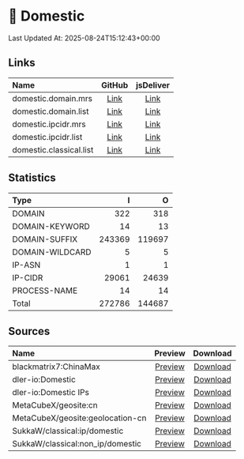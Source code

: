 # 📍 Domestic

Last Updated At: 2025-08-24T15:12:43+00:00

## Links

| Name                    |                                              GitHub                                              |                                         jsDeliver                                          |
| :---------------------- | :----------------------------------------------------------------------------------------------: | :----------------------------------------------------------------------------------------: |
| domestic.domain.mrs     |   [Link](https://raw.githubusercontent.com/liblaf/route-rules/dist/mihomo/domestic.domain.mrs)   |   [Link](https://cdn.jsdelivr.net/gh/liblaf/route-rules@dist/mihomo/domestic.domain.mrs)   |
| domestic.domain.list    |  [Link](https://raw.githubusercontent.com/liblaf/route-rules/dist/mihomo/domestic.domain.list)   |  [Link](https://cdn.jsdelivr.net/gh/liblaf/route-rules@dist/mihomo/domestic.domain.list)   |
| domestic.ipcidr.mrs     |   [Link](https://raw.githubusercontent.com/liblaf/route-rules/dist/mihomo/domestic.ipcidr.mrs)   |   [Link](https://cdn.jsdelivr.net/gh/liblaf/route-rules@dist/mihomo/domestic.ipcidr.mrs)   |
| domestic.ipcidr.list    |  [Link](https://raw.githubusercontent.com/liblaf/route-rules/dist/mihomo/domestic.ipcidr.list)   |  [Link](https://cdn.jsdelivr.net/gh/liblaf/route-rules@dist/mihomo/domestic.ipcidr.list)   |
| domestic.classical.list | [Link](https://raw.githubusercontent.com/liblaf/route-rules/dist/mihomo/domestic.classical.list) | [Link](https://cdn.jsdelivr.net/gh/liblaf/route-rules@dist/mihomo/domestic.classical.list) |

## Statistics

| Type            |      I |      O |
| :-------------- | -----: | -----: |
| DOMAIN          |    322 |    318 |
| DOMAIN-KEYWORD  |     14 |     13 |
| DOMAIN-SUFFIX   | 243369 | 119697 |
| DOMAIN-WILDCARD |      5 |      5 |
| IP-ASN          |      1 |      1 |
| IP-CIDR         |  29061 |  24639 |
| PROCESS-NAME    |     14 |     14 |
| Total           | 272786 | 144687 |

## Sources

| Name                             |                                             Preview                                              |                                                      Download                                                       |
| :------------------------------- | :----------------------------------------------------------------------------------------------: | :-----------------------------------------------------------------------------------------------------------------: |
| blackmatrix7:ChinaMax            |    [Preview](https://github.com/blackmatrix7/ios_rule_script/tree/master/rule/Clash/ChinaMax)    | [Download](https://raw.githubusercontent.com/blackmatrix7/ios_rule_script/master/rule/Clash/ChinaMax/ChinaMax.list) |
| dler-io:Domestic                 |        [Preview](https://github.com/dler-io/Rules/blob/main/Clash/Provider/Domestic.yaml)        |            [Download](https://raw.githubusercontent.com/dler-io/Rules/main/Clash/Provider/Domestic.yaml)            |
| dler-io:Domestic IPs             |     [Preview](https://github.com/dler-io/Rules/blob/main/Clash/Provider/Domestic%20IPs.yaml)     |         [Download](https://raw.githubusercontent.com/dler-io/Rules/main/Clash/Provider/Domestic%20IPs.yaml)         |
| MetaCubeX/geosite:cn             |       [Preview](https://github.com/MetaCubeX/meta-rules-dat/blob/meta/geo/geosite/cn.yaml)       |           [Download](https://raw.githubusercontent.com/MetaCubeX/meta-rules-dat/meta/geo/geosite/cn.yaml)           |
| MetaCubeX/geosite:geolocation-cn | [Preview](https://github.com/MetaCubeX/meta-rules-dat/blob/meta/geo/geosite/geolocation-cn.yaml) |     [Download](https://raw.githubusercontent.com/MetaCubeX/meta-rules-dat/meta/geo/geosite/geolocation-cn.yaml)     |
| SukkaW/classical:ip/domestic     |                     [Preview](https://ruleset.skk.moe/Clash/ip/domestic.txt)                     |                              [Download](https://ruleset.skk.moe/Clash/ip/domestic.txt)                              |
| SukkaW/classical:non_ip/domestic |                   [Preview](https://ruleset.skk.moe/Clash/non_ip/domestic.txt)                   |                            [Download](https://ruleset.skk.moe/Clash/non_ip/domestic.txt)                            |
